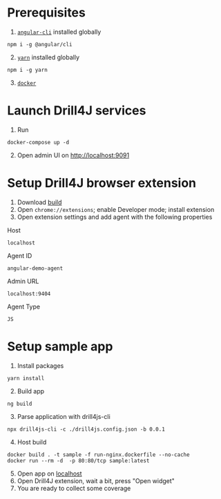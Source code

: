 # Prerequisites
1. [`angular-cli`](https://cli.angular.io/) installed globally
```
npm i -g @angular/cli
```
2. [`yarn`](https://yarnpkg.com/getting-started/install) installed globally
```
npm i -g yarn
```
3. [`docker`](https://www.docker.com/)

# Launch Drill4J services
1. Run  
```
docker-compose up -d
```
2. Open admin UI on [http://localhost:9091](http://localhost:9091)

# Setup Drill4J browser extension
1. Download [build](https://github.com/Drill4J/browser-extension/releases/download/v0.3.16/release.zip)
3. Open `chrome://extensions`; enable Developer mode; install extension
2. Open extension settings and add agent with the following properties

Host
```
localhost
```
Agent ID
```
angular-demo-agent
```
Admin URL
```
localhost:9404
```
Agent Type
```
JS
```

# Setup sample app
1. Install packages
```
yarn install
```
2. Build app
```
ng build
```
3. Parse application with drill4js-cli
```
npx drill4js-cli -c ./drill4js.config.json -b 0.0.1
```
4. Host build
```
docker build . -t sample -f run-nginx.dockerfile --no-cache
docker run --rm -d  -p 80:80/tcp sample:latest
```
5. Open app on [localhost](http://localhost)
6. Open Drill4J extension, wait a bit, press "Open widget"
7. You are ready to collect some coverage